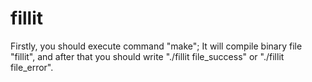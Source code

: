 # fillit

Firstly, you should execute command "make";
It will compile binary file "fillit", and after that you should write "./fillit file\_success" or "./fillit file\_error".
